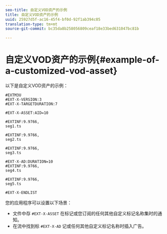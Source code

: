 ```yaml
---
seo-title: 自定义VOD资产的示例
title: 自定义VOD资产的示例
uuid: 25927d5f-ac16-45f4-bf0d-92f1ab394c05
translation-type: tm+mt
source-git-commit: bc35da8b258056809ceaf18e33bed631047bc81b

---
```



# 自定义VOD资产的示例{#example-of-a-customized-vod-asset}

以下是自定义VOD资产的示例：

```
#EXTM3U
#EXT-X-VERSION:3
#EXT-X-TARGETDURATION:7
 
#EXT-X-ASSET:AID=10
 
#EXTINF:9.9766,
seg1.ts
 
#EXTINF:9.9766,
seg2.ts
 
#EXTINF:9.9766,
seg3.ts
 
#EXT-X-AD:DURATION=10
#EXTINF:9.9766,
seg4.ts
 
#EXTINF:9.9766,
seg5.ts
 
#EXT-X-ENDLIST
```

您的应用程序可以设置以下场景：

* 文件中存 `#EXT-X-ASSET` 在标记或您订阅的任何其他自定义标记名称集时的通知。
* 在流中找到标 `#EXT-X-AD` 记或任何其他自定义标记名称时插入广告。

